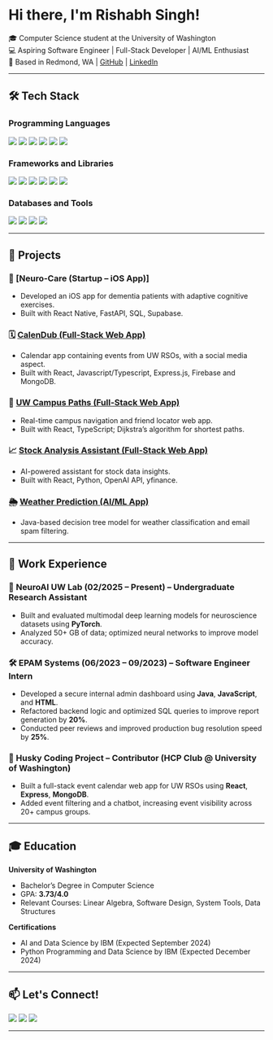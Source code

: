 # Hi there, I'm Rishabh Singh!

🎓 Computer Science student at the University of Washington  
💻 Aspiring Software Engineer | Full-Stack Developer | AI/ML Enthusiast  
📍 Based in Redmond, WA | [GitHub](https://github.com/rissingh23) | [LinkedIn](https://www.linkedin.com/in/rishabh-singh-411496270/)

---

## 🛠️ Tech Stack

### Programming Languages
<p align="left">
  <img src="https://img.shields.io/badge/Java-007396?style=for-the-badge&logo=openjdk&logoColor=white" />
  <img src="https://img.shields.io/badge/Python-3776AB?style=for-the-badge&logo=python&logoColor=white" />
  <img src="https://img.shields.io/badge/TypeScript-3178C6?style=for-the-badge&logo=typescript&logoColor=white" />
  <img src="https://img.shields.io/badge/C-00599C?style=for-the-badge&logo=c&logoColor=white" />
  <img src="https://img.shields.io/badge/HTML5-E34F26?style=for-the-badge&logo=html5&logoColor=white" />
  <img src="https://img.shields.io/badge/CSS3-1572B6?style=for-the-badge&logo=css3&logoColor=white" />
</p>

### Frameworks and Libraries
<p align="left">
  <img src="https://img.shields.io/badge/React-61DAFB?style=for-the-badge&logo=react&logoColor=black" />
  <img src="https://img.shields.io/badge/Node.js-339933?style=for-the-badge&logo=nodedotjs&logoColor=white" />
  <img src="https://img.shields.io/badge/Express.js-000000?style=for-the-badge&logo=express&logoColor=white" />
  <img src="https://img.shields.io/badge/PyTorch-EE4C2C?style=for-the-badge&logo=pytorch&logoColor=white" />
  <img src="https://img.shields.io/badge/Pandas-150458?style=for-the-badge&logo=pandas&logoColor=white" />
  <img src="https://img.shields.io/badge/Scikit--Learn-F7931E?style=for-the-badge&logo=scikit-learn&logoColor=white" />
</p>

### Databases and Tools
<p align="left">
  <img src="https://img.shields.io/badge/MongoDB-47A248?style=for-the-badge&logo=mongodb&logoColor=white" />
  <img src="https://img.shields.io/badge/SQL-4479A1?style=for-the-badge&logo=mysql&logoColor=white" />
  <img src="https://img.shields.io/badge/Git-F05032?style=for-the-badge&logo=git&logoColor=white" />
  <img src="https://img.shields.io/badge/Linux-FCC624?style=for-the-badge&logo=linux&logoColor=black" />
</p>

---

## 🚀 Projects

### 🧠 [Neuro-Care (Startup – iOS App)]
- Developed an iOS app for dementia patients with adaptive cognitive exercises.
- Built with React Native, FastAPI, SQL, Supabase.

### 🗓️ [CalenDub (Full-Stack Web App)](https://github.com/hcp-uw/calendub)
- Calendar app containing events from UW RSOs, with a social media aspect.
- Built with React, Javascript/Typescript, Express.js, Firebase and MongoDB.

### 📍 [UW Campus Paths (Full-Stack Web App)](https://github.com/rissingh23/uw-campus-pathfinder-friend-locator)
- Real-time campus navigation and friend locator web app.
- Built with React, TypeScript; Dijkstra’s algorithm for shortest paths.

### 📈 [Stock Analysis Assistant (Full-Stack Web App)](https://github.com/rissingh23/AI-Financial-Assistant-visual-text)
- AI-powered assistant for stock data insights.
- Built with React, Python, OpenAI API, yfinance.

### 🌦️ [Weather Prediction (AI/ML App)](https://github.com/rissingh23/spam-weather-classifier)
- Java-based decision tree model for weather classification and email spam filtering.

---

## 🏢 Work Experience

### 🔬 NeuroAI UW Lab (02/2025 – Present) – Undergraduate Research Assistant
- Built and evaluated multimodal deep learning models for neuroscience datasets using **PyTorch**.
- Analyzed 50+ GB of data; optimized neural networks to improve model accuracy.

### 🛠️ EPAM Systems (06/2023 – 09/2023) – Software Engineer Intern
- Developed a secure internal admin dashboard using **Java**, **JavaScript**, and **HTML**.
- Refactored backend logic and optimized SQL queries to improve report generation by **20%**.
- Conducted peer reviews and improved production bug resolution speed by **25%**.

### 🌟 Husky Coding Project – Contributor (HCP Club @ University of Washington)
- Built a full-stack event calendar web app for UW RSOs using **React**, **Express**, **MongoDB**.
- Added event filtering and a chatbot, increasing event visibility across 20+ campus groups.

---

## 🎓 Education

**University of Washington**  
- Bachelor’s Degree in Computer Science  
- GPA: **3.73/4.0**  
- Relevant Courses: Linear Algebra, Software Design, System Tools, Data Structures

**Certifications**  
- AI and Data Science by IBM (Expected September 2024)  
- Python Programming and Data Science by IBM (Expected December 2024)

---

## 📫 Let's Connect!

<p align="left">
  <a href="mailto:rs23wash@gmail.com"><img src="https://img.shields.io/badge/Email-D14836?style=for-the-badge&logo=gmail&logoColor=white" /></a>
  <a href="https://www.linkedin.com/in/rishabh-singh-411496270/"><img src="https://img.shields.io/badge/LinkedIn-0077B5?style=for-the-badge&logo=linkedin&logoColor=white" /></a>
  <a href="https://github.com/rissingh23"><img src="https://img.shields.io/badge/GitHub-181717?style=for-the-badge&logo=github&logoColor=white" /></a>
</p>

---

